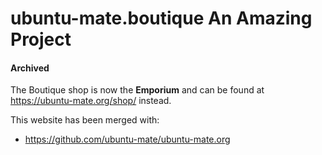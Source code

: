 # ubuntu-mate.boutique An Amazing Project

#### Archived

The Boutique shop is now the **Emporium** and can be found
at https://ubuntu-mate.org/shop/ instead.

This website has been merged with:

* https://github.com/ubuntu-mate/ubuntu-mate.org
